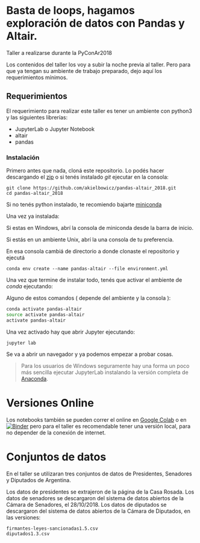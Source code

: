 # Basta de loops, hagamos exploración de datos con Pandas y Altair.
Taller a realizarse durante la PyConAr2018


Los contenidos del taller los voy a subir la noche previa al taller.
Pero para que ya tengan su ambiente de trabajo preparado, dejo aquí los requerimientos mínimos.


## Requerimientos

El requerimiento para realizar este taller es tener un ambiente con python3 y las siguientes librerías:

 - JupyterLab o Jupyter Notebook
 - altair
 - pandas


### Instalación

Primero antes que nada, cloná este repositorio. Lo podés hacer descargando el [zip](https://github.com/akielbowicz/pandas-altair_2018/archive/master.zip) o si tenés instalado _git_ ejecutar en la consola:

```
git clone https://github.com/akielbowicz/pandas-altair_2018.git
cd pandas-altair_2018
```

Si no tenés python instalado, te recomiendo bajarte [miniconda](https://conda.io/miniconda.html)

Una vez ya instalada:

Si estas en Windows, abrí la consola de miniconda desde la barra de inicio.

Si estás en un ambiente Unix, abrí la una consola de tu preferencia.
 
En esa consola cambiá de directorio a donde clonaste el repositorio y ejecutá
 
```
conda env create --name pandas-altair --file environment.yml
```

Una vez que termine de instalar todo, tenés que activar el ambiente de _conda_ ejecutando:

Alguno de estos comandos ( depende del ambiente y la consola ):

```bash
conda activate pandas-altair
source activate pandas-altair
activate pandas-altair
```

Una vez activado hay que abrir Jupyter ejecutando:

`jupyter lab`

Se va a abrir un navegador y ya podemos empezar a probar cosas.


> Para los usuarios de Windows seguramente hay una forma un poco más sencilla ejecutar JupyterLab
> instalando la versión completa de [Anaconda](https://conda.io/docs/user-guide/install/windows.html).


# Versiones Online

Los notebooks también se pueden correr el online en [Google Colab](https://colab.research.google.com/github/akielbowicz/pandas-altair_2018/blob/master/notebooks/Indice.ipynb) o en [![Binder](https://mybinder.org/badge_logo.svg)](https://mybinder.org/v2/gh/akielbowicz/pandas-altair_2018/master?filepath=notebooks%2FIndice.ipynb) pero para el taller es recomendable tener una versión local, para no depender de la conexión de internet.


# Conjuntos de datos

En el taller se utilizaran tres conjuntos de datos de Presidentes, Senadores y Diputados de Argentina.

Los datos de presidentes se extrajeron de la página de la Casa Rosada.
Los datos de senadores se descargaron del sistema de datos abiertos de la Cámara de Senadores, el 28/10/2018.
Los datos de diputados se descargaron del sistema de datos abiertos de la Cámara de Diputados, en las versiones:

    firmantes-leyes-sancionadas1.5.csv 
    diputados1.3.csv 